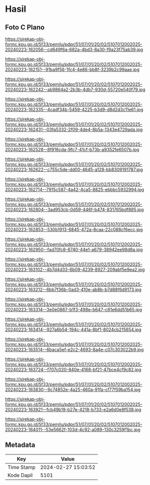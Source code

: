 # Hasil

## Foto C Plano

https://sirekap-obj-formc.kpu.go.id/5f33/pemilu/pdpr/51/07/01/20/02/5107012002025-20240223-162056--cd649f6a-682a-4bd3-8a30-f9a23f75ab39.jpg

https://sirekap-obj-formc.kpu.go.id/5f33/pemilu/pdpr/51/07/01/20/02/5107012002025-20240223-162151--91ba9f56-1fc4-4e86-bb8f-3239b2c99aae.jpg

https://sirekap-obj-formc.kpu.go.id/5f33/pemilu/pdpr/51/07/01/20/02/5107012002025-20240223-162242--ab9864a2-2b3b-4db7-930d-55720e540f79.jpg

https://sirekap-obj-formc.kpu.go.id/5f33/pemilu/pdpr/51/07/01/20/02/5107012002025-20240223-162335--4cadf34b-5459-4225-b3d9-d8d2d3c11e61.jpg

https://sirekap-obj-formc.kpu.go.id/5f33/pemilu/pdpr/51/07/01/20/02/5107012002025-20240223-162431--03fa5332-2f09-4de4-8b5a-1343e4729ada.jpg

https://sirekap-obj-formc.kpu.go.id/5f33/pemilu/pdpr/51/07/01/20/02/5107012002025-20240223-162528--8f916cda-9fc7-41cf-b73b-a9352fe6507b.jpg

https://sirekap-obj-formc.kpu.go.id/5f33/pemilu/pdpr/51/07/01/20/02/5107012002025-20240223-162622--c755c5de-dd00-4645-a128-bb8309191787.jpg

https://sirekap-obj-formc.kpu.go.id/5f33/pemilu/pdpr/51/07/01/20/02/5107012002025-20240223-162714--7915c587-4a42-4ca5-8825-ebbbc5932994.jpg

https://sirekap-obj-formc.kpu.go.id/5f33/pemilu/pdpr/51/07/01/20/02/5107012002025-20240223-162804--3ad953cb-0d59-446f-b474-831765bdf885.jpg

https://sirekap-obj-formc.kpu.go.id/5f33/pemilu/pdpr/51/07/01/20/02/5107012002025-20240223-162853--530b1913-6845-472a-8caa-22c088cf6ecc.jpg

https://sirekap-obj-formc.kpu.go.id/5f33/pemilu/pdpr/51/07/01/20/02/5107012002025-20240223-162950--fad70fc8-6740-44e1-a679-38942ee98d8a.jpg

https://sirekap-obj-formc.kpu.go.id/5f33/pemilu/pdpr/51/07/01/20/02/5107012002025-20240223-163102--4b7d4d33-6b09-4239-8927-209abf5e9ea2.jpg

https://sirekap-obj-formc.kpu.go.id/5f33/pemilu/pdpr/51/07/01/20/02/5107012002025-20240223-163212--6bb7f36b-0ad3-410e-ab8b-b7d88f6d9173.jpg

https://sirekap-obj-formc.kpu.go.id/5f33/pemilu/pdpr/51/07/01/20/02/5107012002025-20240223-163314--3e0e0867-b1f3-498e-b647-c61e6dd51b65.jpg

https://sirekap-obj-formc.kpu.go.id/5f33/pemilu/pdpr/51/07/01/20/02/5107012002025-20240223-163414--927a6b54-194c-441a-8bf1-8024cb215654.jpg

https://sirekap-obj-formc.kpu.go.id/5f33/pemilu/pdpr/51/07/01/20/02/5107012002025-20240223-163514--6baca5ef-e2c2-4693-8a4e-c07c303022b9.jpg

https://sirekap-obj-formc.kpu.go.id/5f33/pemilu/pdpr/51/07/01/20/02/5107012002025-20240223-163724--f707c020-840e-4168-bf21-47bce4cf9c82.jpg

https://sirekap-obj-formc.kpu.go.id/5f33/pemilu/pdpr/51/07/01/20/02/5107012002025-20240223-163830--9c74852e-4a25-460a-91fa-cf77f59ba154.jpg

https://sirekap-obj-formc.kpu.go.id/5f33/pemilu/pdpr/51/07/01/20/02/5107012002025-20240223-163921--fcb49b19-b27e-4218-b733-e2a6d0e8f538.jpg

https://sirekap-obj-formc.kpu.go.id/5f33/pemilu/pdpr/51/07/01/20/02/5107012002025-20240223-164011--53e5662f-103d-4c92-a089-130c3259f1bc.jpg


## Metadata

| Key        | Value               |
| ---------- | ------------------- |
| Time Stamp | 2024-02-27 15:03:52 |
| Kode Dapil | 5101                |




